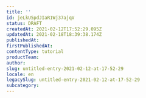 ```yaml
---
title: ''
id: jeLkU5pdJIaR1Wj37ajqV
status: DRAFT
createdAt: 2021-02-12T17:52:29.095Z
updatedAt: 2021-02-18T18:39:38.174Z
publishedAt: 
firstPublishedAt: 
contentType: tutorial
productTeam: 
author: 
slug: untitled-entry-2021-02-12-at-17-52-29
locale: en
legacySlug: untitled-entry-2021-02-12-at-17-52-29
subcategory: 
---
```



